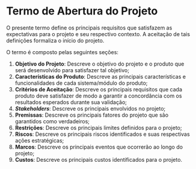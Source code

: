 # Termo de Abertura do Projeto

<!--
Jonathan: [OK]
-->

O presente termo define os principais requisitos que satisfazem as expectativas para o projeto e seu respectivo contexto. A aceitação de tais definições formaliza o início do projeto.

O termo é composto pelas seguintes seções:

1. **Objetivo do Projeto**: Descreve o objetivo do projeto e o produto que será desenvolvido para satisfazer tal objetivo;
1. **Características do Produto**: Descreve as principais características e funcionalidades de cada sistema/módulo do produto;
1. **Critérios de Aceitação**: Descreve os principais requisitos que cada produto deve satisfazer de modo a garantir a concordância com os resultados esperados durante sua validação;
1. **_Stakeholders_**: Descreve os principais envolvidos no projeto;
1. **Premissas**: Descreve os principais fatores do projeto que são garantidos como verdadeiros;
1. **Restrições**: Descreve os principais limites definidos para o projeto;
1. **Riscos**: Descreve os principais riscos identificados e suas respectivas ações estratégicas;
1. **Marcos**: Descreve os principais eventos que ocorrerão ao longo do projeto;
1. **Custos**: Descreve os principais custos identificados para o projeto.
